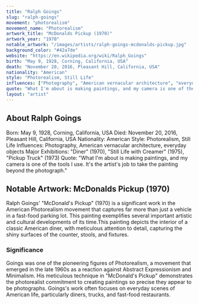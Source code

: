 ```yaml
---
title: "Ralph Goings"
slug: "ralph-goings"
movement: "photorealism"
movement_name: "Photorealism"
artwork_title: "McDonalds Pickup (1970)"
artwork_year: "1970"
notable_artwork: "/images/artists/ralph-goings-mcdonalds-pickup.jpg"
background_color: "#42a7de"
website: "https://en.wikipedia.org/wiki/Ralph_Goings"
birth: "May 9, 1928, Corning, California, USA"
death: "November 20, 2016, Pleasant Hill, California, USA"
nationality: "American"
style: "Photorealism, Still Life"
influences: ["Photography", "American vernacular architecture", "everyday objects"]
quote: "What I'm about is making paintings, and my camera is one of the tools I use. It's the artist's job to take the painting beyond the photograph."
layout: "artist"
---
```


## About Ralph Goings

Born: May 9, 1928, Corning, California, USA Died: November 20, 2016, Pleasant Hill, California, USA Nationality: American Style: Photorealism, Still Life Influences: Photography, American vernacular architecture, everyday objects Major Exhibitions: "Diner" (1970), "Still Life with Creamer" (1975), "Pickup Truck" (1973) Quote: "What I'm about is making paintings, and my camera is one of the tools I use. It's the artist's job to take the painting beyond the photograph."

## Notable Artwork: McDonalds Pickup (1970)

Ralph Goings' "McDonald's Pickup" (1970) is a significant work in the American Photorealism movement that captures far more than just a vehicle in a fast-food parking lot. This painting exemplifies several important artistic and cultural developments of its time.This painting depicts the interior of a classic American diner, with meticulous attention to detail, capturing the shiny surfaces of the counter, stools, and fixtures.

### Significance

Goings was one of the pioneering figures of Photorealism, a movement that emerged in the late 1960s as a reaction against Abstract Expressionism and Minimalism. His meticulous technique in "McDonald's Pickup" demonstrates the photorealist commitment to creating paintings so precise they appear to be photographs. Goings's work often focuses on everyday scenes of American life, particularly diners, trucks, and fast-food restaurants.
